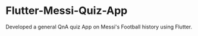 # Flutter-Messi-Quiz-App
 Developed a general QnA quiz App on Messi's Football history using Flutter.
